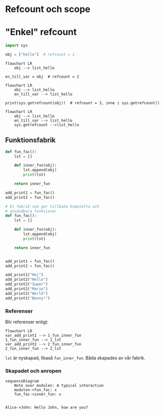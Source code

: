 # Refcount och scope

# "Enkel" refcount

```python
import sys

obj = ["hello"]  # refcount = 1
```

```mermaid
flowchart LR
    obj --> list_hello
```

```
en_till_var = obj  # refcount = 2
```
```mermaid
flowchart LR
    obj --> list_hello
    en_till_var --> list_hello
```

```
print(sys.getrefcount(obj))  # refcount = 3, inne i sys.getrefcount()
```

```mermaid
flowchart LR
    obj --> list_hello
    en_till_var --> list_hello
    sys.getrefcount -->list_hello
```

## Funktionsfabrik

```python
def fun_fac():
    lst = []

    def inner_fun(obj):
        lst.append(obj)
        print(lst)

    return inner_fun

add_print1 = fun_fac()
add_print2 = fun_fac()

# En fabrik som ger tillbaka kompletta och
# användbara funktioner
def fun_fac():
    lst = []

    def inner_fun(obj):
        lst.append(obj)
        print(lst)

    return inner_fun


add_print1 = fun_fac()
add_print2 = fun_fac()

add_print1("Hej")
add_print2("Hello")
add_print2("Super")
add_print2("Mario")
add_print2("World")
add_print1("Benny!")
```

### Referenser

Blir referenser enligt:
```mermaid
flowchart LR
var_add_print1 --> 1_fun_inner_fun
1_fun_inner_fun --> 1_lst
var_add_print2 --> 2_fun_inner_fun
2_fun_inner_fun --> 2_lst

```
`lst` är nyskapad, likaså `fun_inner_fun`. Båda skapades av vår fabrik.

### Skapadet och anropen

```mermaid
sequenceDiagram
    Note over modulen: A typical interaction
    modulen->fun_fac: x
    fun_fac->inner_fun: x


```

    Alice->John: Hello John, how are you?

